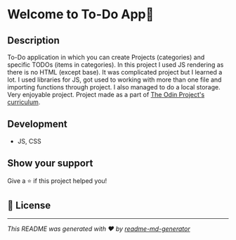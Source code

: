 # Welcome to To-Do App👋

<p></p>

## Description

To-Do application in which you can create Projects (categories) and specific TODOs (items in categories). In this project I used JS rendering as there is no HTML (except base). It was complicated project but I learned a lot. I used libraries for JS, got used to working with more than one file and importing functions through project. I also managed to do a local storage. Very enjoyable project.
Project made as a part of [The Odin Project's curriculum](https://www.theodinproject.com/paths/full-stack-javascript/courses/javascript/lessons/todo-list).

## Development

- JS, CSS

## Show your support

Give a ⭐️ if this project helped you!

## 📝 License

---

_This README was generated with ❤️ by [readme-md-generator](https://github.com/kefranabg/readme-md-generator)_
